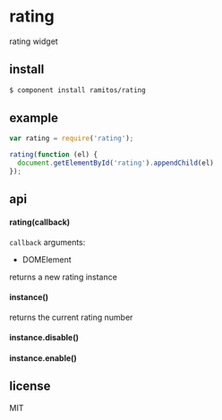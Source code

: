 # rating

rating widget

## install

```bash
$ component install ramitos/rating
```

## example

```js
var rating = require('rating');

rating(function (el) {
  document.getElementById('rating').appendChild(el)
});
```

## api

#### rating(callback)

`callback` arguments:
 * DOMElement

returns a new rating instance

#### instance()

returns the current rating number

#### instance.disable()

#### instance.enable()

## license

MIT